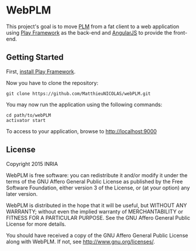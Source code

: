 WebPLM
==============

This project's goal is to move [PLM](https://github.com/oster/PLM) from a fat client to a web application using [Play Framework](https://www.playframework.com/) as the back-end and [AngularJS](https://angularjs.org/) to provide the front-end.

Getting Started
---------------

First, [install Play Framework](https://www.playframework.com/documentation/2.3.x/Installing).

Now you have to clone the repository:
```
git clone https://github.com/MatthieuNICOLAS/webPLM.git
```

You may now run the application using the following commands:
```
cd path/to/webPLM
activator start
```

To access to your application, browse to <http://localhost:9000>


License
-------

Copyright 2015 INRIA

WebPLM is free software: you can redistribute it and/or modify
it under the terms of the GNU Affero General Public License as published by
the Free Software Foundation, either version 3 of the License, or
(at your option) any later version.

WebPLM is distributed in the hope that it will be useful,
but WITHOUT ANY WARRANTY; without even the implied warranty of
MERCHANTABILITY or FITNESS FOR A PARTICULAR PURPOSE.  See the
GNU Affero General Public License for more details.

You should have received a copy of the GNU Affero General Public License
along with WebPLM.  If not, see <http://www.gnu.org/licenses/>.
